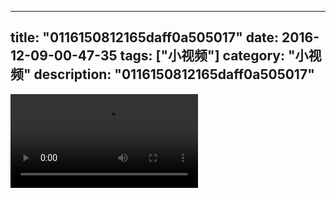 
---
title: "0116150812165daff0a505017"
date: 2016-12-09-00-47-35
tags: ["小视频"]
category: "小视频"
description: "0116150812165daff0a505017"
---
<video src="http://ohtsqip0g.bkt.clouddn.com/0116150812165daff0a505017.mp4" controls="controls"></video>
